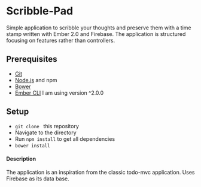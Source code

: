 # Scribble-Pad

Simple application to scribble your thoughts and preserve them with a time stamp written with Ember 2.0 and Firebase.
The application is structured focusing on features rather than controllers.

## Prerequisites

* [Git](http://git-scm.com/)
* [Node.js](http://nodejs.org/) and npm
* [Bower](http://bower.io/)
* [Ember CLI](http://www.ember-cli.com/) I am using version ^2.0.0

## Setup

* `git clone ` this repository
* Navigate to the directory
* Run `npm install` to get all dependencies
* `bower install`

#### Description
The application is an inspiration from the classic todo-mvc application. Uses Firebase as its data base. 



